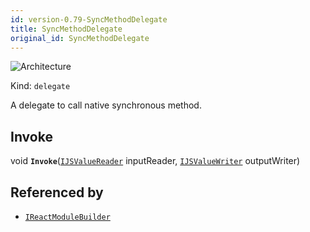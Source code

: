 ```yaml
---
id: version-0.79-SyncMethodDelegate
title: SyncMethodDelegate
original_id: SyncMethodDelegate
---
```


![Architecture](https://img.shields.io/badge/architecture-new_&_old-green)

Kind: `delegate`

A delegate to call native synchronous method.

## Invoke
void **`Invoke`**([`IJSValueReader`](IJSValueReader) inputReader, [`IJSValueWriter`](IJSValueWriter) outputWriter)

## Referenced by
- [`IReactModuleBuilder`](IReactModuleBuilder)
